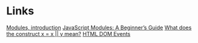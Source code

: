 # Links

[Modules, introduction](https://javascript.info/modules-intro)
[JavaScript Modules: A Beginner’s Guide](https://www.freecodecamp.org/news/javascript-modules-a-beginner-s-guide-783f7d7a5fcc/)
[What does the construct x = x || y mean?](https://stackoverflow.com/questions/2802055/what-does-the-construct-x-x-y-mean)
[HTML DOM Events](https://www.w3schools.com/jsref/dom_obj_event.asp)
